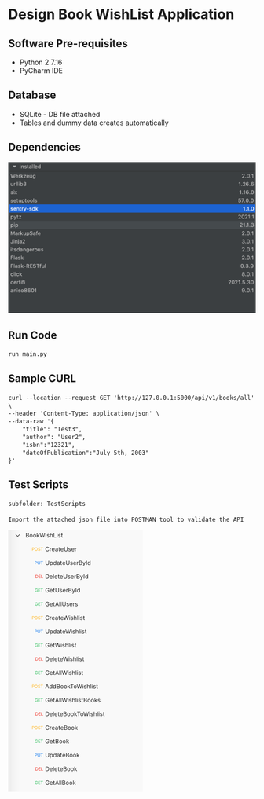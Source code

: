 # Design Book WishList Application

## Software Pre-requisites
* Python 2.7.16
* PyCharm IDE

## Database
* SQLite - DB file attached
* Tables and dummy data creates automatically

## Dependencies
![img_1.png](package_dependeny.png)

## Run Code

````bash
run main.py
````
## Sample CURL
````
curl --location --request GET 'http://127.0.0.1:5000/api/v1/books/all' \
--header 'Content-Type: application/json' \
--data-raw '{
    "title": "Test3",
    "author": "User2",
    "isbn":"12321",
    "dateOfPublication":"July 5th, 2003"
}'
````

## Test Scripts
````
subfolder: TestScripts

Import the attached json file into POSTMAN tool to validate the API

````
![img.png](postman_apis.png)